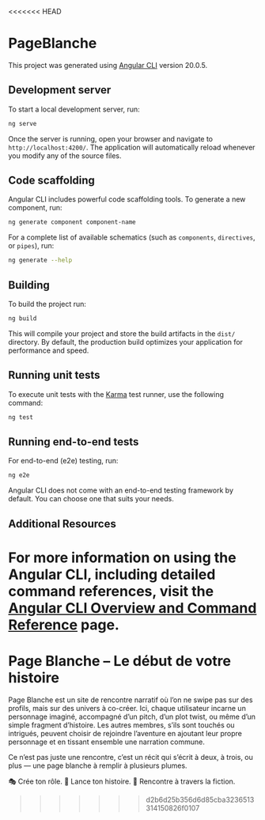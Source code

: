 <<<<<<< HEAD
# PageBlanche

This project was generated using [Angular CLI](https://github.com/angular/angular-cli) version 20.0.5.

## Development server

To start a local development server, run:

```bash
ng serve
```

Once the server is running, open your browser and navigate to `http://localhost:4200/`. The application will automatically reload whenever you modify any of the source files.

## Code scaffolding

Angular CLI includes powerful code scaffolding tools. To generate a new component, run:

```bash
ng generate component component-name
```

For a complete list of available schematics (such as `components`, `directives`, or `pipes`), run:

```bash
ng generate --help
```

## Building

To build the project run:

```bash
ng build
```

This will compile your project and store the build artifacts in the `dist/` directory. By default, the production build optimizes your application for performance and speed.

## Running unit tests

To execute unit tests with the [Karma](https://karma-runner.github.io) test runner, use the following command:

```bash
ng test
```

## Running end-to-end tests

For end-to-end (e2e) testing, run:

```bash
ng e2e
```

Angular CLI does not come with an end-to-end testing framework by default. You can choose one that suits your needs.

## Additional Resources

For more information on using the Angular CLI, including detailed command references, visit the [Angular CLI Overview and Command Reference](https://angular.dev/tools/cli) page.
=======
# Page Blanche – Le début de votre histoire
Page Blanche est un site de rencontre narratif où l’on ne swipe pas sur des profils, mais sur des univers à co-créer. Ici, chaque utilisateur incarne un personnage imaginé, accompagné d’un pitch, d’un plot twist, ou même d’un simple fragment d’histoire. Les autres membres, s’ils sont touchés ou intrigués, peuvent choisir de rejoindre l’aventure en ajoutant leur propre personnage et en tissant ensemble une narration commune.

Ce n’est pas juste une rencontre, c’est un récit qui s’écrit à deux, à trois, ou plus — une page blanche à remplir à plusieurs plumes.

🎭 Crée ton rôle.
📖 Lance ton histoire.
💌 Rencontre à travers la fiction.
>>>>>>> d2b6d25b356d6d85cba3236513314150826f0107

